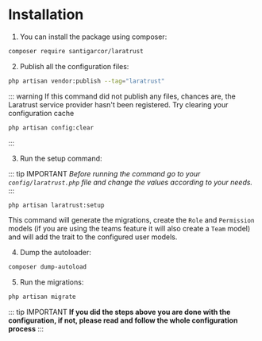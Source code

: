 # Installation

1. You can install the package using composer:
```bash
composer require santigarcor/laratrust
```

2. Publish all the configuration files:
```bash
php artisan vendor:publish --tag="laratrust"
```
::: warning
If this command did not publish any files, chances are, the Laratrust service provider hasn't been registered. Try clearing your configuration cache
```bash
php artisan config:clear
```
:::

3. Run the setup command:

::: tip IMPORTANT
**Before running the command go to your* `config/laratrust.php` *file and change the values according to your needs.**
:::

```bash
php artisan laratrust:setup
```

This command will generate the migrations, create the `Role` and `Permission` models (if you are using the teams feature it will also create a `Team` model) and will add the trait to the configured user models.

4. Dump the autoloader:
```bash
composer dump-autoload
```

5. Run the migrations:
```bash
php artisan migrate
```

::: tip IMPORTANT
**If you did the steps above you are done with the configuration, if not, please read and follow the whole configuration process**
:::